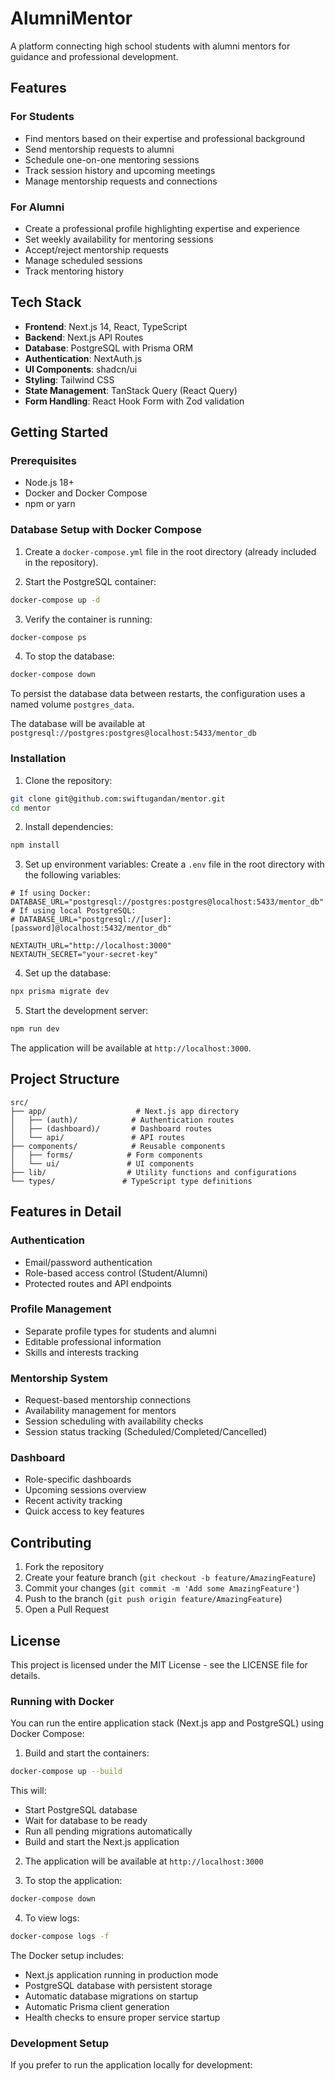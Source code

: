 # AlumniMentor

A platform connecting high school students with alumni mentors for guidance and professional development.

## Features

### For Students

- Find mentors based on their expertise and professional background
- Send mentorship requests to alumni
- Schedule one-on-one mentoring sessions
- Track session history and upcoming meetings
- Manage mentorship requests and connections

### For Alumni

- Create a professional profile highlighting expertise and experience
- Set weekly availability for mentoring sessions
- Accept/reject mentorship requests
- Manage scheduled sessions
- Track mentoring history

## Tech Stack

- **Frontend**: Next.js 14, React, TypeScript
- **Backend**: Next.js API Routes
- **Database**: PostgreSQL with Prisma ORM
- **Authentication**: NextAuth.js
- **UI Components**: shadcn/ui
- **Styling**: Tailwind CSS
- **State Management**: TanStack Query (React Query)
- **Form Handling**: React Hook Form with Zod validation

## Getting Started

### Prerequisites

- Node.js 18+
- Docker and Docker Compose
- npm or yarn

### Database Setup with Docker Compose

1. Create a `docker-compose.yml` file in the root directory (already included in the repository).

2. Start the PostgreSQL container:

```bash
docker-compose up -d
```

3. Verify the container is running:

```bash
docker-compose ps
```

4. To stop the database:

```bash
docker-compose down
```

To persist the database data between restarts, the configuration uses a named volume `postgres_data`.

The database will be available at `postgresql://postgres:postgres@localhost:5433/mentor_db`

### Installation

1. Clone the repository:

```bash
git clone git@github.com:swiftugandan/mentor.git
cd mentor
```

2. Install dependencies:

```bash
npm install
```

3. Set up environment variables:
   Create a `.env` file in the root directory with the following variables:

```env
# If using Docker:
DATABASE_URL="postgresql://postgres:postgres@localhost:5433/mentor_db"
# If using local PostgreSQL:
# DATABASE_URL="postgresql://[user]:[password]@localhost:5432/mentor_db"

NEXTAUTH_URL="http://localhost:3000"
NEXTAUTH_SECRET="your-secret-key"
```

4. Set up the database:

```bash
npx prisma migrate dev
```

5. Start the development server:

```bash
npm run dev
```

The application will be available at `http://localhost:3000`.

## Project Structure

```
src/
├── app/                    # Next.js app directory
│   ├── (auth)/            # Authentication routes
│   ├── (dashboard)/       # Dashboard routes
│   └── api/               # API routes
├── components/            # Reusable components
│   ├── forms/            # Form components
│   └── ui/               # UI components
├── lib/                  # Utility functions and configurations
└── types/               # TypeScript type definitions
```

## Features in Detail

### Authentication

- Email/password authentication
- Role-based access control (Student/Alumni)
- Protected routes and API endpoints

### Profile Management

- Separate profile types for students and alumni
- Editable professional information
- Skills and interests tracking

### Mentorship System

- Request-based mentorship connections
- Availability management for mentors
- Session scheduling with availability checks
- Session status tracking (Scheduled/Completed/Cancelled)

### Dashboard

- Role-specific dashboards
- Upcoming sessions overview
- Recent activity tracking
- Quick access to key features

## Contributing

1. Fork the repository
2. Create your feature branch (`git checkout -b feature/AmazingFeature`)
3. Commit your changes (`git commit -m 'Add some AmazingFeature'`)
4. Push to the branch (`git push origin feature/AmazingFeature`)
5. Open a Pull Request

## License

This project is licensed under the MIT License - see the LICENSE file for details.

### Running with Docker

You can run the entire application stack (Next.js app and PostgreSQL) using Docker Compose:

1. Build and start the containers:

```bash
docker-compose up --build
```

This will:

- Start PostgreSQL database
- Wait for database to be ready
- Run all pending migrations automatically
- Build and start the Next.js application

2. The application will be available at `http://localhost:3000`

3. To stop the application:

```bash
docker-compose down
```

4. To view logs:

```bash
docker-compose logs -f
```

The Docker setup includes:

- Next.js application running in production mode
- PostgreSQL database with persistent storage
- Automatic database migrations on startup
- Automatic Prisma client generation
- Health checks to ensure proper service startup

### Development Setup

If you prefer to run the application locally for development:

